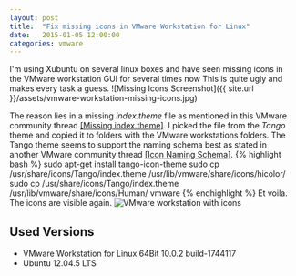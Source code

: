 ```yaml
---
layout: post
title:  "Fix missing icons in VMware Workstation for Linux"
date:   2015-01-05 12:00:00
categories: vmware
---
```


I'm using Xubuntu on several linux boxes and have seen missing icons in the VMware workstation GUI for several times now
This is quite ugly and makes every task a guess.
![Missing Icons Screenshot]({{ site.url }}/assets/vmware-workstation-missing-icons.jpg)

The reason lies in a missing *index.theme* file as mentioned in this VMware community thread [[Missing index.theme]][vmwcom-index-theme].
I picked the file from the *Tango* theme and copied it to folders with the VMware workstations folders.
The Tango theme seems to support the naming schema best as stated in another VMware community thread [[Icon Naming Schema]][vmwcom-icon-names].
{% highlight bash %}
sudo apt-get install tango-icon-theme
sudo cp /usr/share/icons/Tango/index.theme /usr/lib/vmware/share/icons/hicolor/
sudo cp /usr/share/icons/Tango/index.theme /usr/lib/vmware/share/icons/Human/
vmware
{% endhighlight %}
Et voila. The icons are visible again.
![VMware workstation with icons]({{site.url}}/assets/vmware-workstation-with-icons.jpg)

[vmwcom-index-theme]: https://communities.vmware.com/thread/495753
[vmwcom-icon-names]: https://communities.vmware.com/message/1200005

Used Versions
-------------
* VMware Workstation for Linux 64Bit 10.0.2 build-1744117
* Ubuntu 12.04.5 LTS
